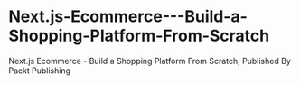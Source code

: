 # Next.js-Ecommerce---Build-a-Shopping-Platform-From-Scratch
Next.js Ecommerce - Build a Shopping Platform From Scratch, Published By Packt Publishing
